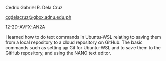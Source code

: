 Cedric Gabriel R. Dela Cruz

cgdelacruz@gbox.adnu.edu.ph

12-2D-AVFX-AN2A

I learned how to do text commands in Ubuntu-WSL relating to saving them from a local repository to a cloud repository on GitHub.
The basic commands such as setting up Git for Ubuntu-WSL and to save them to the GitHub repository, and using the NANO text editor.
